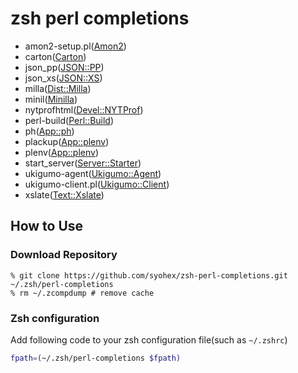 # zsh perl completions
* amon2-setup.pl([Amon2](https://metacpan.org/module/Amon2))
* carton([Carton](https://metacpan.org/module/Carton))
* json_pp([JSON::PP](https://metacpan.org/module/JSON::PP))
* json_xs([JSON::XS](https://metacpan.org/module/JSON::XS))
* milla([Dist::Milla](https://metacpan.org/module/Dist::Milla))
* minil([Minilla](https://metacpan.org/module/Minilla))
* nytprofhtml([Devel::NYTProf](https://metacpan.org/module/Devel::NYTProf))
* perl-build([Perl::Build](https://metacpan.org/module/Perl::Build))
* ph([App::ph](https://metacpan.org/module/App::ph))
* plackup([App::plenv](https://metacpan.org/module/Plack))
* plenv([App::plenv](https://metacpan.org/module/App::plenv))
* start_server([Server::Starter](https://metacpan.org/module/Server::Starter))
* ukigumo-agent([Ukigumo::Agent](https://metacpan.org/module/Ukigumo::Agent))
* ukigumo-client.pl([Ukigumo::Client](https://metacpan.org/module/Ukigumo::Client))
* xslate([Text::Xslate](https://metacpan.org/module/Text::Xslate))

## How to Use

### Download Repository

```
% git clone https://github.com/syohex/zsh-perl-completions.git ~/.zsh/perl-completions
% rm ~/.zcompdump # remove cache
```

### Zsh configuration

Add following code to your zsh configuration file(such as `~/.zshrc`)

```sh
fpath=(~/.zsh/perl-completions $fpath)
```
